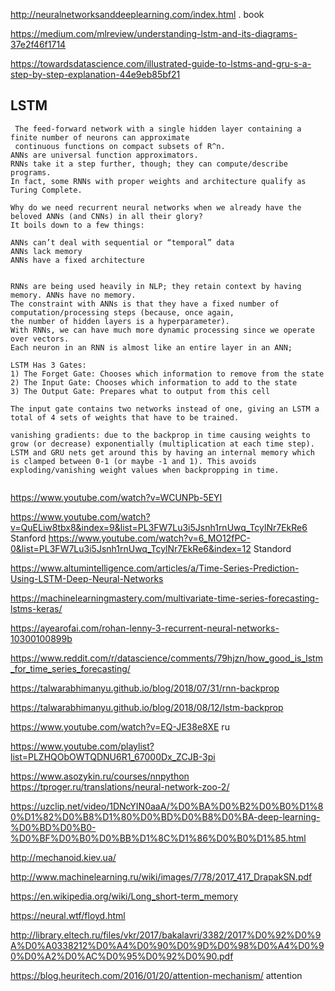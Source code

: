 <http://neuralnetworksanddeeplearning.com/index.html> .  book

<https://medium.com/mlreview/understanding-lstm-and-its-diagrams-37e2f46f1714>

<https://towardsdatascience.com/illustrated-guide-to-lstms-and-gru-s-a-step-by-step-explanation-44e9eb85bf21>

## LSTM
```
 The feed-forward network with a single hidden layer containing a finite number of neurons can approximate 
 continuous functions on compact subsets of R^n.
ANNs are universal function approximators. 
RNNs take it a step further, though; they can compute/describe programs. 
In fact, some RNNs with proper weights and architecture qualify as Turing Complete.
  
Why do we need recurrent neural networks when we already have the beloved ANNs (and CNNs) in all their glory?
It boils down to a few things:

ANNs can’t deal with sequential or “temporal” data
ANNs lack memory
ANNs have a fixed architecture  


RNNs are being used heavily in NLP; they retain context by having memory. ANNs have no memory.
The constraint with ANNs is that they have a fixed number of computation/processing steps (because, once again, 
the number of hidden layers is a hyperparameter). 
With RNNs, we can have much more dynamic processing since we operate over vectors. 
Each neuron in an RNN is almost like an entire layer in an ANN; 

LSTM Has 3 Gates:
1) The Forget Gate: Chooses which information to remove from the state
2) The Input Gate: Chooses which information to add to the state
3) The Output Gate: Prepares what to output from this cell

The input gate contains two networks instead of one, giving an LSTM a total of 4 sets of weights that have to be trained.
 
vanishing gradients: due to the backprop in time causing weights to grow (or decrease) exponentially (multiplication at each time step). LSTM and GRU nets get around this by having an internal memory which is clamped between 0-1 (or maybe -1 and 1). This avoids exploding/vanishing weight values when backpropping in time. 
 
``` 
<https://www.youtube.com/watch?v=WCUNPb-5EYI>


<https://www.youtube.com/watch?v=QuELiw8tbx8&index=9&list=PL3FW7Lu3i5Jsnh1rnUwq_TcylNr7EkRe6> Stanford
<https://www.youtube.com/watch?v=6_MO12fPC-0&list=PL3FW7Lu3i5Jsnh1rnUwq_TcylNr7EkRe6&index=12> Standord

<https://www.altumintelligence.com/articles/a/Time-Series-Prediction-Using-LSTM-Deep-Neural-Networks>

<https://machinelearningmastery.com/multivariate-time-series-forecasting-lstms-keras/> 
 
<https://ayearofai.com/rohan-lenny-3-recurrent-neural-networks-10300100899b>

<https://www.reddit.com/r/datascience/comments/79hjzn/how_good_is_lstm_for_time_series_forecasting/>

<https://talwarabhimanyu.github.io/blog/2018/07/31/rnn-backprop>

<https://talwarabhimanyu.github.io/blog/2018/08/12/lstm-backprop>

<https://www.youtube.com/watch?v=EQ-JE38e8XE> ru

<https://www.youtube.com/playlist?list=PLZHQObOWTQDNU6R1_67000Dx_ZCJB-3pi>

<https://www.asozykin.ru/courses/nnpython> 
<https://tproger.ru/translations/neural-network-zoo-2/>

<https://uzclip.net/video/1DNcYIN0aaA/%D0%BA%D0%B2%D0%B0%D1%80%D1%82%D0%B8%D1%80%D0%BD%D0%B8%D0%BA-deep-learning-%D0%BD%D0%B0-%D0%BF%D0%B0%D0%BB%D1%8C%D1%86%D0%B0%D1%85.html>

<http://mechanoid.kiev.ua/>

http://www.machinelearning.ru/wiki/images/7/78/2017_417_DrapakSN.pdf

<https://en.wikipedia.org/wiki/Long_short-term_memory>

<https://neural.wtf/floyd.html>

http://library.eltech.ru/files/vkr/2017/bakalavri/3382/2017%D0%92%D0%9A%D0%A0338212%D0%A4%D0%90%D0%9D%D0%98%D0%A4%D0%90%D0%A2%D0%AC%D0%95%D0%92%D0%90.pdf


<https://blog.heuritech.com/2016/01/20/attention-mechanism/> attention
